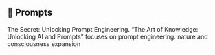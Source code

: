 ## 🧠 Prompts

The Secret: Unlocking Prompt Engineering. “The Art of Knowledge: Unlocking AI and Prompts” focuses on prompt engineering. nature and consciousness expansion